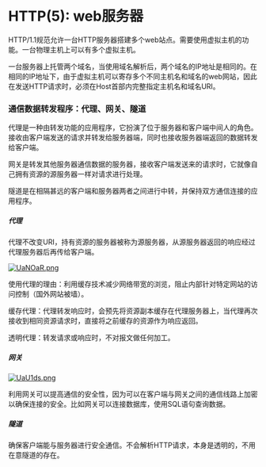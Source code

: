 # HTTP(5): web服务器

HTTP/1.1规范允许一台HTTP服务器搭建多个web站点。需要使用虚拟主机的功能。一台物理主机上可以有多个虚拟主机。

一台服务器上托管两个域名，当使用域名解析后，两个域名的IP地址是相同的。在相同的IP地址下，由于虚拟主机可以寄存多个不同主机名和域名的web网站，因此在发送HTTP请求时，必须在Host首部内完整指定主机名和域名URI。

### 通信数据转发程序：代理、网关、隧道

代理是一种由转发功能的应用程序，它扮演了位于服务器和客户端中间人的角色。接收由客户端发送的请求并转发给服务器端，同时也接收服务器端返回的数据转发给客户端。

网关是转发其他服务器通信数据的服务器，接收客户端发送来的请求时，它就像自己拥有资源的源服务器一样对请求进行处理。

隧道是在相隔甚远的客户端和服务器两者之间进行中转，并保持双方通信连接的应用程序。

##### 代理

代理不改变URI，持有资源的服务器被称为源服务器，从源服务器返回的响应经过代理服务器后再传给客户端。

[![UaNOaR.png](https://s1.ax1x.com/2020/07/14/UaNOaR.png)](https://imgchr.com/i/UaNOaR)

使用代理的理由：利用缓存技术减少网络带宽的浏览，阻止内部针对特定网站的访问控制（国外网站被墙）。

缓存代理：代理转发响应时，会预先将资源副本缓存在代理服务器上，当代理再次接收到相同资源请求时，直接将之前缓存的资源作为响应返回。

透明代理：转发请求或响应时，不对报文做任何加工。

##### 网关

[![UaU1ds.png](https://s1.ax1x.com/2020/07/14/UaU1ds.png)](https://imgchr.com/i/UaU1ds)

利用网关可以提高通信的安全性，因为可以在客户端与网关之间的通信线路上加密以确保连接的安全。比如网关可以连接数据库，使用SQL语句查询数据。

##### 隧道

确保客户端能与服务器进行安全通信。不会解析HTTP请求，本身是透明的，不用在意隧道的存在。